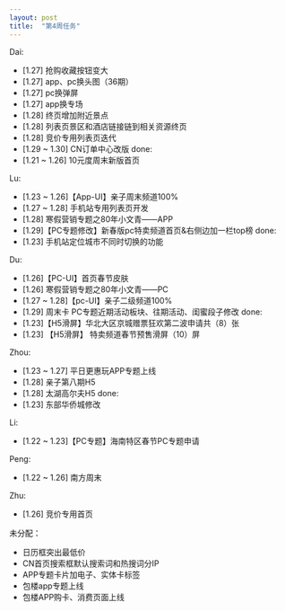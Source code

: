 ```yaml
---
layout: post
title:  "第4周任务"
---
```


Dai:
- [1.27] 抢购收藏按钮变大
- [1.27] app、pc换头图（36期）
- [1.27] pc换弹屏
- [1.27] app换专场
- [1.28] 终页增加附近景点
- [1.28] 列表页景区和酒店链接链到相关资源终页
- [1.28] 竞价专用列表页迭代
- [1.29 ~ 1.30] CN订单中心改版
done:
- [1.21 ~ 1.26] 10元度周末新版首页

Lu:
- [1.23 ~ 1.26]【App-UI】亲子周末频道100%
- [1.27 ~ 1.28] 手机站专用列表页开发
- [1.28] 寒假营销专题之80年小文青——APP
- [1.29]【PC专题修改】新春版pc特卖频道首页&右侧边加一栏top榜
done:
- [1.23] 手机站定位城市不同时切换的功能

Du:
- [1.26]【PC-UI】首页春节皮肤
- [1.26] 寒假营销专题之80年小文青——PC
- [1.27 ~ 1.28]【pc-UI】亲子二级频道100%
- [1.29] 周末卡 PC专题近期活动板块、往期活动、闺蜜段子修改
done:
- [1.23]【H5滑屏】华北大区京城赠票狂欢第二波申请共（8）张
- [1.23] 【H5滑屏】 特卖频道春节预售滑屏（10）屏

Zhou:
- [1.23 ~ 1.27] 平日更惠玩APP专题上线
- [1.28] 亲子第八期H5
- [1.28] 太湖高尔夫H5
done:
- [1.23] 东部华侨城修改

Li:
- [1.22 ~ 1.23]【PC专题】海南特区春节PC专题申请

Peng:
- [1.22 ~ 1.26] 南方周末

Zhu:
- [1.26] 竞价专用首页

未分配：
- 日历框突出最低价
- CN首页搜索框默认搜索词和热搜词分IP
- APP专题卡片加电子、实体卡标签
- 包楼app专题上线
- 包楼APP购卡、消费页面上线

